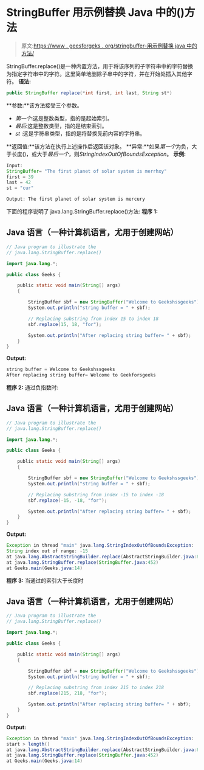 # StringBuffer 用示例替换 Java 中的()方法

> 原文:[https://www . geesforgeks . org/stringbuffer-用示例替换 java 中的方法/](https://www.geeksforgeeks.org/stringbuffer-replace-method-in-java-with-examples/)

StringBuffer.replace()是一种内置方法，用于将该序列的子字符串中的字符替换为指定字符串中的字符。这里简单地删除子串中的字符，并在开始处插入其他字符。
**语法:**

```java
public StringBuffer replace(*int first, int last, String st*)
```

**参数:**该方法接受三个参数。

*   *第一个*:这是整数类型，指的是起始索引。
*   *最后*:这是整数类型，指的是结束索引。
*   *st* :这是字符串类型，指的是将替换先前内容的字符串。

**返回值:**该方法在执行上述操作后返回该对象。
**异常:**如果*第一个*为负，大于长度()，或大于*最后一个*，则*StringIndexOutOfBoundsException*。
**示例:**

```java
Input:
StringBuffer= "The first planet of solar system is merrhxy"
first = 39
last = 42
st = "cur"

Output: The first planet of solar system is mercury
```

下面的程序说明了 java.lang.StringBuffer.replace()方法:
**程序 1:**

## Java 语言（一种计算机语言，尤用于创建网站）

```java
// Java program to illustrate the
// java.lang.StringBuffer.replace()

import java.lang.*;

public class Geeks {

    public static void main(String[] args)
    {

        StringBuffer sbf = new StringBuffer("Welcome to Geekshssgeeks");
        System.out.println("string buffer = " + sbf);

        // Replacing substring from index 15 to index 18
        sbf.replace(15, 18, "for");

        System.out.println("After replacing string buffer= " + sbf);
    }
}
```

**Output:** 

```java
string buffer = Welcome to Geekshssgeeks
After replacing string buffer= Welcome to Geekforsgeeks
```

**程序 2:** 通过负指数时:

## Java 语言（一种计算机语言，尤用于创建网站）

```java
// Java program to illustrate the
// java.lang.StringBuffer.replace()

import java.lang.*;

public class Geeks {

    public static void main(String[] args)
    {

        StringBuffer sbf = new StringBuffer("Welcome to Geekshssgeeks");
        System.out.println("string buffer = " + sbf);

        // Replacing substring from index -15 to index -18
        sbf.replace(-15, -18, "for");

        System.out.println("After replacing string buffer= " + sbf);
    }
}
```

**Output:** 

```java
Exception in thread "main" java.lang.StringIndexOutOfBoundsException: 
String index out of range: -15
at java.lang.AbstractStringBuilder.replace(AbstractStringBuilder.java:851)
at java.lang.StringBuffer.replace(StringBuffer.java:452)
at Geeks.main(Geeks.java:14)
```

**程序 3:** 当通过的索引大于长度时

## Java 语言（一种计算机语言，尤用于创建网站）

```java
// Java program to illustrate the
// java.lang.StringBuffer.replace()

import java.lang.*;

public class Geeks {

    public static void main(String[] args)
    {

        StringBuffer sbf = new StringBuffer("Welcome to Geekshssgeeks");
        System.out.println("string buffer = " + sbf);

        // Replacing substring from index 215 to index 218
        sbf.replace(215, 218, "for");

        System.out.println("After replacing string buffer= " + sbf);
    }
}
```

**Output:** 

```java
Exception in thread "main" java.lang.StringIndexOutOfBoundsException: 
start > length()
at java.lang.AbstractStringBuilder.replace(AbstractStringBuilder.java:853)
at java.lang.StringBuffer.replace(StringBuffer.java:452)
at Geeks.main(Geeks.java:14)
```